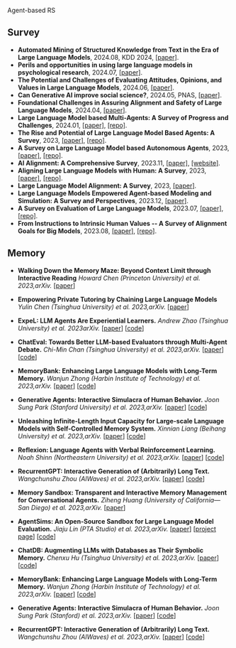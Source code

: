 Agent-based RS

## Survey

- **Automated Mining of Structured Knowledge from Text in the Era of Large Language Models**, 2024.08, KDD 2024, [[paper]](https://dl.acm.org/doi/pdf/10.1145/3637528.3671469).
- **Perils and opportunities in using large language models in psychological research**, 2024.07, [[paper]](https://academic.oup.com/pnasnexus/article/3/7/pgae245/7712371).
- **The Potential and Challenges of Evaluating Attitudes, Opinions, and Values in Large Language Models**, 2024.06, [[paper]](https://arxiv.org/abs/2406.11096).
- **Can Generative AI improve social science?**, 2024.05, PNAS, [[paper]](https://www.pnas.org/doi/pdf/10.1073/pnas.2314021121).
- **Foundational Challenges in Assuring Alignment and Safety of Large Language Models**, 2024.04, [[paper]](https://arxiv.org/abs/2404.09932).
- **Large Language Model based Multi-Agents: A Survey of Progress and Challenges**, 2024.01, [[paper]](https://arxiv.org/abs/2402.01680), [[repo]](https://github.com/taichengguo/LLM_MultiAgents_Survey_Papers).
- **The Rise and Potential of Large Language Model Based Agents: A Survey**, 2023, [[paper]](https://arxiv.org/abs/2309.07864), [[repo]](https://github.com/WooooDyy/LLM-Agent-Paper-List).
- **A Survey on Large Language Model based Autonomous Agents**, 2023, [[paper]](https://arxiv.org/abs/2308.11432), [[repo]](https://github.com/Paitesanshi/LLM-Agent-Survey).
- **AI Alignment: A Comprehensive Survey**, 2023.11, [[paper]](https://arxiv.org/abs/2310.19852), [[website]](https://alignmentsurvey.com/).
- **Aligning Large Language Models with Human: A Survey**, 2023, [[paper]](https://arxiv.org/abs/2307.12966), [[repo]](https://github.com/GaryYufei/AlignLLMHumanSurvey).
- **Large Language Model Alignment: A Survey**, 2023, [[paper]](https://arxiv.org/abs/2309.15025).
- **Large Language Models Empowered Agent-based Modeling and Simulation: A Survey and Perspectives**, 2023.12, [[paper]](https://arxiv.org/abs/2312.11970).
- **A Survey on Evaluation of Large Language Models**, 2023.07, [[paper]](https://arxiv.org/abs/2307.03109), [[repo]](https://github.com/MLGroupJLU/LLM-eval-survey).
- **From Instructions to Intrinsic Human Values -- A Survey of Alignment Goals for Big Models**, 2023.08, [[paper]](https://arxiv.org/abs/2308.12014), [[repo]](https://github.com/ValueCompass/Alignment-Goal-Survey).

## Memory

- **Walking Down the Memory Maze: Beyond Context Limit through Interactive Reading** *Howard Chen (Princeton University) et al. 2023,arXiv.* [[paper](https://arxiv.org/abs/2310.05029)]
- **Empowering Private Tutoring by Chaining Large Language Models** *Yulin Chen (Tsinghua University) et al. 2023,arXiv.* [[paper](https://arxiv.org/abs/2309.08112)]
- **ExpeL: LLM Agents Are Experiential Learners.** *Andrew Zhao (Tsinghua University) et al. 2023arXiv.* [[paper](https://arxiv.org/abs/2308.10144)] [[code](https://github.com/Andrewzh112/ExpeL)]
- **ChatEval: Towards Better LLM-based Evaluators through Multi-Agent Debate.** *Chi-Min Chan (Tsinghua University) et al. 2023,arXiv.* [[paper](https://arxiv.org/abs/2308.07201)] [[code](https://github.com/thunlp/ChatEval)]
- **MemoryBank: Enhancing Large Language Models with Long-Term Memory.** *Wanjun Zhong (Harbin Institute of Technology) et al. 2023,arXiv.* [[paper](https://arxiv.org/abs/2305.10250)] [[code](https://github.com/zhongwanjun/memorybank-siliconfriend)]
- **Generative Agents: Interactive Simulacra of Human Behavior.** *Joon Sung Park (Stanford University) et al. 2023,arXiv.* [[paper](https://arxiv.org/abs/2304.03442)] [[code](https://github.com/joonspk-research/generative_agents)]
- **Unleashing Infinite-Length Input Capacity for Large-scale Language Models with Self-Controlled Memory System.** *Xinnian Liang (Beihang University) et al. 2023,arXiv.* [[paper](https://arxiv.org/abs/2304.13343)] [[code](https://github.com/wbbeyourself/scm4llms)]
- **Reflexion: Language Agents with Verbal Reinforcement Learning.** *Noah Shinn (Northeastern University) et al. 2023,arXiv.* [[paper](https://arxiv.org/abs/2303.11366)] [[code](https://github.com/noahshinn024/reflexion)]
- **RecurrentGPT: Interactive Generation of (Arbitrarily) Long Text.** *Wangchunshu Zhou (AIWaves) et al. 2023,arXiv.* [[paper](https://arxiv.org/pdf/2305.13304.pdf)] [[code](https://github.com/aiwaves-cn/RecurrentGPT)]

- **Memory Sandbox: Transparent and Interactive Memory Management for Conversational Agents.** *Ziheng Huang (University of California—San Diego) et al. 2023,arXiv.* [[paper](https://arxiv.org/abs/2308.01542)]
- **AgentSims: An Open-Source Sandbox for Large Language Model Evaluation.** *Jiaju Lin (PTA Studio) et al. 2023,arXiv.* [[paper](https://arxiv.org/abs/2308.04026)] [[project page](https://www.agentsims.com/)] [[code](https://github.com/py499372727/AgentSims/)]
- **ChatDB: Augmenting LLMs with Databases as Their Symbolic Memory.** *Chenxu Hu (Tsinghua University) et al. 2023,arXiv.* [[paper](https://arxiv.org/abs/2306.03901)] [[code](https://github.com/huchenxucs/ChatDB)]
- **MemoryBank: Enhancing Large Language Models with Long-Term Memory.** *Wanjun Zhong (Harbin Institute of Technology) et al. 2023,arXiv.* [[paper](https://arxiv.org/abs/2305.10250)] [[code](https://github.com/zhongwanjun/memorybank-siliconfriend)]
- **Generative Agents: Interactive Simulacra of Human Behavior.** *Joon Sung Park (Stanford) et al. 2023,arXiv.* [[paper](https://arxiv.org/abs/2304.03442)] [[code](https://github.com/joonspk-research/generative_agents)]
- **RecurrentGPT: Interactive Generation of (Arbitrarily) Long Text.** *Wangchunshu Zhou (AIWaves) et al. 2023,arXiv.* [[paper](https://arxiv.org/pdf/2305.13304.pdf)] [[code](https://github.com/aiwaves-cn/RecurrentGPT)]
